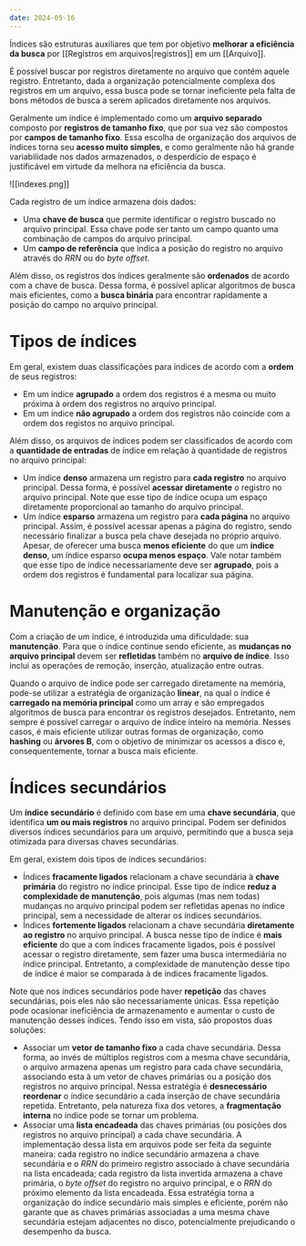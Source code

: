 ```yaml
---
date: 2024-05-16
---
```


Índices são estruturas auxiliares que tem por objetivo **melhorar a eficiência da busca** por [[Registros em arquivos|registros]] em um [[Arquivo]]. 

É possível buscar por registros diretamente no arquivo que contém aquele registro. Entretanto, dada a organização potencialmente complexa dos registros em um arquivo, essa busca pode se tornar ineficiente pela falta de bons métodos de busca a serem aplicados diretamente nos arquivos.

Geralmente um índice é implementado como um **arquivo separado** composto por **registros de tamanho fixo**, que por sua vez são compostos por **campos de tamanho fixo**. Essa escolha de organização dos arquivos de índices torna seu **acesso muito simples**, e como geralmente não há grande variabilidade nos dados armazenados, o desperdício de espaço é justificável em virtude da melhora na eficiência da busca.

![[indexes.png]]

Cada registro de um índice armazena dois dados:

-   Uma **chave de busca** que permite identificar o registro buscado no arquivo principal. Essa chave pode ser tanto um campo quanto uma combinação de campos do arquivo principal.
-   Um **campo de referência** que indica a posição do registro no arquivo através do *RRN* ou do *byte offset*.

Além disso, os registros dos índices geralmente são **ordenados** de acordo com a chave de busca. Dessa forma, é possível aplicar algoritmos de busca mais eficientes, como a **busca binária** para encontrar rapidamente a posição do campo no arquivo principal.

# Tipos de índices

Em geral, existem duas classificações para índices de acordo com a **ordem** de seus registros:

-   Em um índice **agrupado** a ordem dos registros é a mesma ou muito próxima à ordem dos registros no arquivo principal.
-   Em um índice **não agrupado** a ordem dos registros não coincide com a ordem dos registos no arquivo principal.

Além disso, os arquivos de índices podem ser classificados de acordo com a **quantidade de entradas** de índice em relação à quantidade de registros no arquivo principal:

-   Um índice **denso** armazena um registro para **cada registro** no arquivo principal. Dessa forma, é possível **acessar diretamente** o registro no arquivo principal. Note que esse tipo de índice ocupa um espaço diretamente proporcional ao tamanho do arquivo principal.
-   Um índice **esparso** armazena um registro para **cada página** no arquivo principal. Assim, é possível acessar apenas a página do registro, sendo necessário finalizar a busca pela chave desejada no próprio arquivo. Apesar, de oferecer uma busca **menos eficiente** do que um **índice denso**, um índice esparso **ocupa menos espaço**. Vale notar também que esse tipo de índice necessariamente deve ser **agrupado**, pois a ordem dos registros é fundamental para localizar sua página.

# Manutenção e organização

Com a criação de um índice, é introduzida uma dificuldade: sua **manutenção**. Para que o índice continue sendo eficiente, as **mudanças no arquivo principal** devem ser **refletidas** também no **arquivo de índice**. Isso inclui as operações de remoção, inserção, atualização entre outras.

Quando o arquivo de índice pode ser carregado diretamente na memória, pode-se utilizar a estratégia de organização **linear**, na qual o índice é **carregado na memória principal** como um array e são empregados algoritmos de busca para encontrar os registros desejados. Entretanto, nem sempre é possível carregar o arquivo de índice inteiro na memória. Nesses casos, é mais eficiente utilizar outras formas de organização, como **hashing** ou **árvores B**, com o objetivo de minimizar os acessos a disco e, consequentemente, tornar a busca mais eficiente.

# Índices secundários

Um **índice secundário** é definido com base em uma **chave secundária**, que identifica **um ou mais registros** no arquivo principal. Podem ser definidos diversos índices secundários para um arquivo, permitindo que a busca seja otimizada para diversas chaves secundárias.

Em geral, existem dois tipos de índices secundários:

-   Índices **fracamente ligados** relacionam a chave secundária à **chave primária** do registro no índice principal. Esse tipo de índice **reduz a complexidade de manutenção**, pois algumas (mas nem todas) mudanças no arquivo principal podem ser refletidas apenas no índice principal, sem a necessidade de alterar os índices secundários.
-   Índices **fortemente ligados** relacionam a chave secundária **diretamente ao registro** no arquivo principal. A busca nesse tipo de índice é **mais eficiente** do que a com índices fracamente ligados, pois é possível acessar o registro diretamente, sem fazer uma busca intermediária no índice principal. Entretanto, a complexidade de manutenção desse tipo de índice é maior se comparada à de índices fracamente ligados.

Note que nos índices secundários pode haver **repetição** das chaves secundárias, pois eles não são necessariamente únicas. Essa repetição pode ocasionar ineficiência de armazenamento e aumentar o custo de manutenção desses índices. Tendo isso em vista, são propostos duas soluções:

-   Associar um **vetor de tamanho fixo** a cada chave secundária. Dessa forma, ao invés de múltiplos registros com a mesma chave secundária, o arquivo armazena apenas um registro para cada chave secundária, associando esta à um vetor de chaves primárias ou a posição dos registros no arquivo principal. Nessa estratégia é **desnecessário reordenar** o índice secundário a cada inserção de chave secundária repetida. Entretanto, pela natureza fixa dos vetores, a **fragmentação interna** no índice pode se tornar um problema.
-   Associar uma **lista encadeada** das chaves primárias (ou posições dos registros no arquivo principal) a cada chave secundária. A implementação dessa lista em arquivos pode ser feita da seguinte maneira: cada registro no índice secundário armazena a chave secundária e o *RRN* do primeiro registro associado à chave secundária na lista encadeada; cada registro da lista invertida armazena a chave primária, o *byte offset* do registro no arquivo principal, e o *RRN* do próximo elemento da lista encadeada. Essa estratégia torna a organização do índice secundário mais simples e eficiente, porém não garante que as chaves primárias associadas a uma mesma chave secundária estejam adjacentes no disco, potencialmente prejudicando o desempenho da busca.